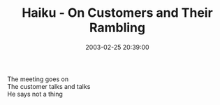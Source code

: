 ﻿---
layout: post
title: "Haiku - On Customers and Their Rambling"
comments: false
date: 2003-02-25 20:39:00
updated: 2004-08-07 23:15:00
categories:
 - Haiku
subtext-id: 0e5b2eaf-9a04-4613-9d31-9b760428c1eb
alias: /blog/Haiku---On-Customers-and-Their-Rambling.aspx
---


The meeting goes on  
The customer talks and talks  
He says not a thing
